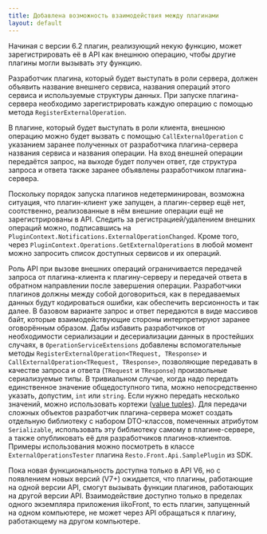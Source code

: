 ```yaml
---
title: Добавлена возможность взаимодействия между плагинами
layout: default
---
```

Начиная с версии 6.2 плагин, реализующий некую функцию, может зарегистрировать её в API как внешнюю операцию, чтобы другие плагины могли вызывать эту функцию.

Разработчик плагина, который будет выступать в роли сервера, должен объявить название внешнего сервиса, названия операций этого сервиса и используемые структуры данных. При запуске плагина-сервера необходимо зарегистрировать каждую операцию с помощью метода `RegisterExternalOperation`.

В плагине, который будет выступать в роли клиента, внешнюю операцию можно будет вызвать с помощью `CallExternalOperation` с указанием заранее полученных от разработчика плагина-сервера названия сервиса и названия операции. На вход внешней операции передаётся запрос, на выходе будет получен ответ, где структура запроса и ответа также заранее объявлены разработчиком плагина-сервера.

Поскольку порядок запуска плагинов недетерминирован, возможна ситуация, что плагин-клиент уже запущен, а плагин-сервер ещё нет, соотственно, реализованные в нём внешние операции ещё не зарегистрированы в API. Следить за регистрацией/удалением внешних операций можно, подписавшись на `PluginContext.Notifications.ExternalOperationChanged`. Кроме того, через `PluginContext.Operations.GetExternalOperations` в любой момент можно запросить список доступных сервисов и их операций.

Роль API при вызове внешних операций ограничивается передачей запроса от плагина-клиента к плагину-серверу и передачей ответа в обратном направлении после завершения операции. Разработчики плагинов должны между собой договориться, как в передаваемых данных будут кодироваться ошибки, как обеспечить версионность и так далее. В базовом варианте запрос и ответ передаются в виде массивов байт, которые взаимодействующие стороны интерпретируют заранее оговорённым образом. Дабы избавить разработчиков от необходимости сериализации и десериализации данных в простейших случаях, в `OperationServiceExtensions` добавлены вспомогательные методы `RegisterExternalOperation<TRequest, TResponse>` и `CallExternalOperation<TRequest, TResponse>`, позволяющие передавать в качестве запроса и ответа (`TRequest` и `TResponse`) произвольные сериализуемые типы. В тривиальном случае, когда надо передать единственное значение общедоступного типа, можно непосредственно указать, допустим, `int` или `string`. Если нужно передать несколько значений, можно использовать кортежи ([value tuples](https://docs.microsoft.com/ru-ru/archive/blogs/mazhou/c-7-series-part-1-value-tuples)). Для передачи сложных объектов разработчик плагина-сервера может создать отдельную библиотеку с набором DTO-классов, помеченных атрибутом `Serializable`, использовать эту библиотеку самому в плагине-сервере, а также опубликовать её для разработчиков плагинов-клиентов. Примеры использования можно посмотреть в классе `ExternalOperationsTester` плагина `Resto.Front.Api.SamplePlugin` из SDK.

Пока новая функциональность доступна только в API V6, но с появлением новых версий (V7+) ожидается, что плагины, работающие на одной версии API, смогут вызывать функции плагинов, работающих на другой версии API. Взаимодействие доступно только в пределах одного экземпляра приложения iikoFront, то есть плагин, запущенный на одном компьютере, не может через API обращаться к плагину, работающему на другом компьютере.